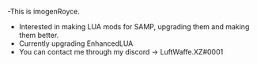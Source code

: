 -This is imogenRoyce.
- Interested in making LUA mods for SAMP, upgrading them and making them better.
- Currently upgrading EnhancedLUA
- You can contact me through my discord -> LuftWaffe.XZ#0001

<!---
imogenRoyce/imogenRoyce is repository because its `README.md` (this file) appears on your GitHub profile.
You can click the Preview link to take a look at your changes.
--->

